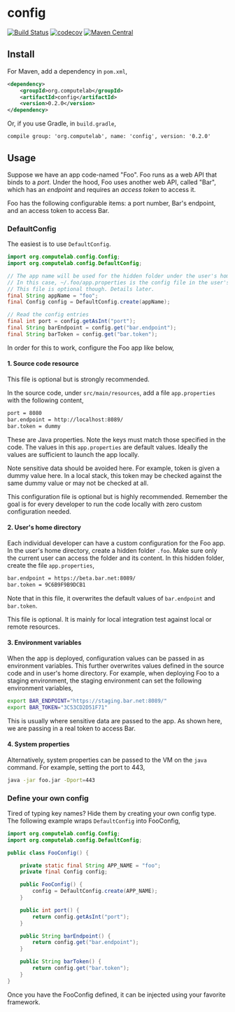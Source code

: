 # config

[![Build Status](https://travis-ci.org/computelab/config.svg?branch=master)](https://travis-ci.org/computelab/config) [![codecov](https://codecov.io/gh/computelab/config/branch/master/graph/badge.svg)](https://codecov.io/gh/computelab/config) [![Maven Central](https://maven-badges.herokuapp.com/maven-central/org.computelab/config/badge.svg)](https://maven-badges.herokuapp.com/maven-central/org.computelab/config)

## Install

For Maven, add a dependency in `pom.xml`,

```xml
<dependency>
    <groupId>org.computelab</groupId>
    <artifactId>config</artifactId>
    <version>0.2.0</version>
</dependency>
```

Or, if you use Gradle, in `build.gradle`,

```
compile group: 'org.computelab', name: 'config', version: '0.2.0'
```

## Usage

Suppose we have an app code-named "Foo". Foo runs as a web API that binds to a *port*. Under the hood, Foo uses another web API, called "Bar", which has an *endpoint* and requires an *access token* to access it.

Foo has the following configurable items: a port number, Bar's endpoint, and an access token to access Bar.

### DefaultConfig

The easiest is to use `DefaultConfig`.

```java
import org.computelab.config.Config;
import org.computelab.config.DefaultConfig;

// The app name will be used for the hidden folder under the user's home directory
// In this case, ~/.foo/app.properties is the config file in the user's home for "foo" 
// This file is optional though. Details later.
final String appName = "foo";
final Config config = DefaultConfig.create(appName);

// Read the config entries
final int port = config.getAsInt("port");
final String barEndpoint = config.get("bar.endpoint");
final String barToken = config.get("bar.token");
```

In order for this to work, configure the Foo app like below,

#### 1. Source code resource

This file is optional but is strongly recommended.

In the source code, under `src/main/resources`, add a file `app.properties` with the following content,

```bash
port = 8080
bar.endpoint = http://localhost:8089/
bar.token = dummy
```

These are Java properties. Note the keys must match those specified in the code. The values in this `app.properties` are default values. Ideally the values are sufficient to launch the app locally.

Note sensitive data should be avoided here. For example, token is given a dummy value here. In a local stack, this token may be checked against the same dummy value or may not be checked at all.

This configuration file is optional but is highly recommended. Remember the goal is for every developer to run the code locally with zero custom configuration needed.

#### 2. User's home directory

Each individual developer can have a custom configuration for the Foo app. In the user's home directory, create a hidden folder `.foo`. Make sure only the current user can access the folder and its content. In this hidden folder, create the file `app.properties`,

```bash
bar.endpoint = https://beta.bar.net:8089/
bar.token = 9C6B9F9B9DCB1
```

Note that in this file, it overwrites the default values of `bar.endpoint` and `bar.token`.

This file is optional. It is mainly for local integration test against local or remote resources.

#### 3. Environment variables

When the app is deployed, configuration values can be passed in as environment variables. This further overwrites values defined in the source code and in user's home directory. For example, when deploying Foo to a staging environment, the staging environment can set the following environment variables,

```bash
export BAR_ENDPOINT="https://staging.bar.net:8089/"
export BAR_TOKEN="3C53CD2D51F71"
```

This is usually where sensitive data are passed to the app. As shown here, we are passing in a real token to access Bar.

#### 4. System properties

Alternatively, system properties can be passed to the VM on the `java` command. For example, setting the port to 443,

```bash
java -jar foo.jar -Dport=443
```

### Define your own config

Tired of typing key names? Hide them by creating your own config type. The following example wraps `DefaultConfig` into FooConfig,

```java
import org.computelab.config.Config;
import org.computelab.config.DefaultConfig;

public class FooConfig() {

    private static final String APP_NAME = "foo";
    private final Config config;

    public FooConfig() {
        config = DefaultConfig.create(APP_NAME);
    }

    public int port() {
        return config.getAsInt("port");
    }

    public String barEndpoint() {
        return config.get("bar.endpoint");
    }

    public String barToken() {
        return config.get("bar.token");
    }
}
```

Once you have the FooConfig defined, it can be injected using your favorite framework.
